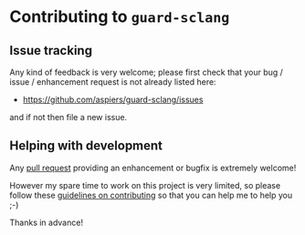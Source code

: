 # Contributing to `guard-sclang`

## Issue tracking

Any kind of feedback is very welcome; please first check that your bug
/ issue / enhancement request is not already listed here:

*   https://github.com/aspiers/guard-sclang/issues

and if not then file a new issue.

## Helping with development

Any [pull request](https://help.github.com/articles/using-pull-requests/)
providing an enhancement or bugfix is extremely welcome!

However my spare time to work on this project is very limited, so
please follow these
[guidelines on contributing](http://blog.adamspiers.org/2012/11/10/7-principles-for-contributing-patches-to-software-projects/) so that you can help me to help you ;-)

Thanks in advance!
